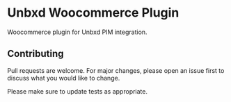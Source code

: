 # Unbxd Woocommerce Plugin

Woocommerce plugin for Unbxd PIM integration.



## Contributing
Pull requests are welcome. For major changes, please open an issue first to discuss what you would like to change.

Please make sure to update tests as appropriate.
